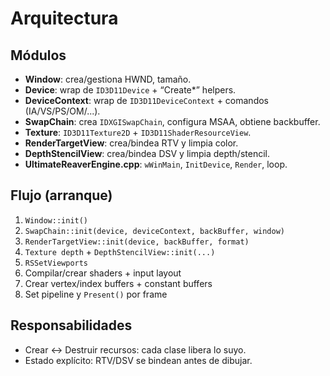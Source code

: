# Arquitectura

## Módulos
- **Window**: crea/gestiona HWND, tamaño. 
- **Device**: wrap de `ID3D11Device` + “Create*” helpers.
- **DeviceContext**: wrap de `ID3D11DeviceContext` + comandos (IA/VS/PS/OM/...).
- **SwapChain**: crea `IDXGISwapChain`, configura MSAA, obtiene backbuffer.
- **Texture**: `ID3D11Texture2D` + `ID3D11ShaderResourceView`.
- **RenderTargetView**: crea/bindea RTV y limpia color.
- **DepthStencilView**: crea/bindea DSV y limpia depth/stencil.
- **UltimateReaverEngine.cpp**: `wWinMain`, `InitDevice`, `Render`, loop.

## Flujo (arranque)
1. `Window::init()`
2. `SwapChain::init(device, deviceContext, backBuffer, window)`
3. `RenderTargetView::init(device, backBuffer, format)`
4. `Texture depth` + `DepthStencilView::init(...)`
5. `RSSetViewports`
6. Compilar/crear shaders + input layout
7. Crear vertex/index buffers + constant buffers
8. Set pipeline y `Present()` por frame

## Responsabilidades
- Crear ↔ Destruir recursos: cada clase libera lo suyo.
- Estado explícito: RTV/DSV se bindean antes de dibujar.
